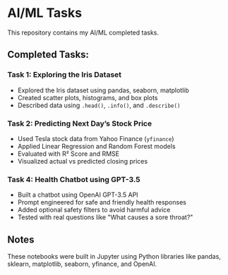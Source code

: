 # AI/ML Tasks

This repository contains my AI/ML completed tasks.

## Completed Tasks:
### Task 1: Exploring the Iris Dataset
- Explored the Iris dataset using pandas, seaborn, matplotlib
- Created scatter plots, histograms, and box plots
- Described data using `.head()`, `.info()`, and `.describe()`

### Task 2: Predicting Next Day’s Stock Price
- Used Tesla stock data from Yahoo Finance (`yfinance`)
- Applied Linear Regression and Random Forest models
- Evaluated with R² Score and RMSE
- Visualized actual vs predicted closing prices

### Task 4: Health Chatbot using GPT-3.5
- Built a chatbot using OpenAI GPT-3.5 API
- Prompt engineered for safe and friendly health responses
- Added optional safety filters to avoid harmful advice
- Tested with real questions like "What causes a sore throat?"

## Notes
These notebooks were built in Jupyter using Python libraries like pandas, sklearn, matplotlib, seaborn, yfinance, and OpenAI.

